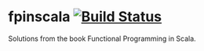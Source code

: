 # fpinscala [![Build Status](https://travis-ci.org/danbroooks/fpinscala.svg?branch=master)](https://travis-ci.org/danbroooks/fpinscala)

Solutions from the book Functional Programming in Scala.

